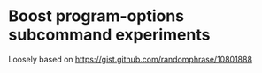 # Boost program-options subcommand experiments

Loosely based on https://gist.github.com/randomphrase/10801888
